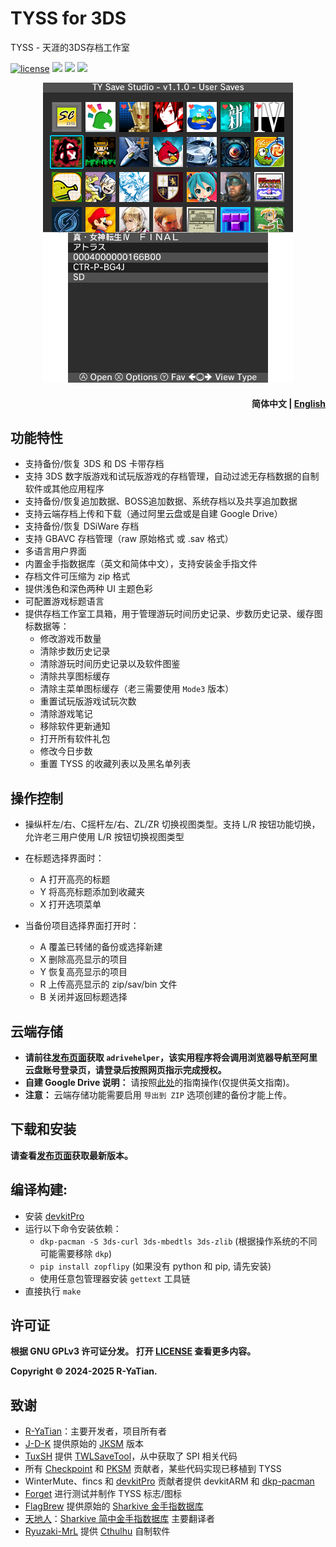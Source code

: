 # TYSS for 3DS
TYSS - 天涯的3DS存档工作室

<p align="left">
<a href="http://www.gnu.org/copyleft/gpl.html"><img alt="license" src="https://img.shields.io/badge/license-GPL%20V3-blue.svg?style=flat"/></a>
<a title="GitHub all releases" target="_blank" href="https://github.com/R-YaTian/TYSS/releases/latest"><img src="https://img.shields.io/github/downloads/R-YaTian/TYSS/total"></a>
<a title="GitHub Workflow Status" href="https://github.com/R-YaTian/TYSS/actions/workflows/build.yaml"><img src="https://github.com/R-YaTian/TYSS/actions/workflows/build.yaml/badge.svg"></a>
<a title="GitHub Workflow Status" href="https://github.com/R-YaTian/TYSS/actions/workflows/adrivehelper.yml"><img src="https://github.com/R-YaTian/TYSS/actions/workflows/adrivehelper.yml/badge.svg"></a>
</p>

<p align="center"><img src="res/preview.png" />

<h4 align="right">
  简体中文 | <a href="README.MD">English</a>
</h4>

## 功能特性
* 支持备份/恢复 3DS 和 DS 卡带存档
* 支持 3DS 数字版游戏和试玩版游戏的存档管理，自动过滤无存档数据的自制软件或其他应用程序
* 支持备份/恢复追加数据、BOSS追加数据、系统存档以及共享追加数据
* 支持云端存档上传和下载（通过阿里云盘或是自建 Google Drive）
* 支持备份/恢复 DSiWare 存档
* 支持 GBAVC 存档管理（raw 原始格式 或 .sav 格式）
* 多语言用户界面
* 内置金手指数据库（英文和简体中文），支持安装金手指文件
* 存档文件可压缩为 zip 格式
* 提供浅色和深色两种 UI 主题色彩
* 可配置游戏标题语言
* 提供存档工作室工具箱，用于管理游玩时间历史记录、步数历史记录、缓存图标数据等：
  * 修改游戏币数量
  * 清除步数历史记录
  * 清除游玩时间历史记录以及软件图鉴
  * 清除共享图标缓存
  * 清除主菜单图标缓存（老三需要使用 `Mode3` 版本）
  * 重置试玩版游戏试玩次数
  * 清除游戏笔记
  * 移除软件更新通知
  * 打开所有软件礼包
  * 修改今日步数
  * 重置 TYSS 的收藏列表以及黑名单列表

## 操作控制
* 操纵杆左/右、C摇杆左/右、ZL/ZR 切换视图类型。支持 L/R 按钮功能切换，允许老三用户使用 L/R 按钮切换视图类型
* 在标题选择界面时：
  * A 打开高亮的标题
  * Y 将高亮标题添加到收藏夹
  * X 打开选项菜单

* 当备份项目选择界面打开时：
  * A 覆盖已转储的备份或选择新建
  * X 删除高亮显示的项目
  * Y 恢复高亮显示的项目
  * R 上传高亮显示的 zip/sav/bin 文件
  * B 关闭并返回标题选择

## 云端存储
* **请前往[发布页面](https://github.com/R-YaTian/TYSS/releases)获取 `adrivehelper`，该实用程序将会调用浏览器导航至阿里云盘账号登录页，请登录后按照网页指示完成授权。**
* **自建 Google Drive 说明：** 请按照[此处](./GD_INSTRUCTIONS.MD)的指南操作(仅提供英文指南)。
* **注意：** 云端存储功能需要启用 `导出到 ZIP` 选项创建的备份才能上传。

## 下载和安装
**请查看[发布页面](https://github.com/R-YaTian/TYSS/releases)获取最新版本。** 

## 编译构建:
* 安装 [devkitPro](https://www.3dbrew.org/wiki/Setting_up_Development_Environment)
* 运行以下命令安装依赖：
	* `dkp-pacman -S 3ds-curl 3ds-mbedtls 3ds-zlib` (根据操作系统的不同可能需要移除 `dkp`)
	* `pip install zopflipy` (如果没有 python 和 pip, 请先安装)
	* 使用任意包管理器安装 `gettext` 工具链
* 直接执行 `make`

## 许可证
**根据 GNU GPLv3 许可证分发。 打开 [LICENSE](./LICENSE) 查看更多内容。**

**Copyright © 2024-2025 R-YaTian.**

## 致谢
* [R-YaTian](https://github.com/R-YaTian)：主要开发者，项目所有者
* [J-D-K](https://github.com/J-D-K) 提供原始的 [JKSM](https://github.com/J-D-K/JKSM) 版本
* [TuxSH](https://github.com/tuxsh) 提供 [TWLSaveTool](https://github.com/TuxSH/TWLSaveTool)，从中获取了 SPI 相关代码
* 所有 [Checkpoint](https://github.com/BernardoGiordano/Checkpoint) 和 [PKSM](https://github.com/FlagBrew/PKSM) 贡献者，某些代码实现已移植到 TYSS
* WinterMute、fincs 和 [devkitPro](https://devkitpro.org/) 贡献者提供 devkitARM 和 [dkp-pacman](https://github.com/devkitPro/pacman/releases)
* [Forget](https://github.com/James-Makoto) 进行测试并制作 TYSS 标志/图标
* [FlagBrew](https://github.com/FlagBrew) 提供原始的 [Sharkive 金手指数据库](https://github.com/FlagBrew/Sharkive)
* [天地人](https://github.com/realkkk)：[Sharkive 简中金手指数据库](https://github.com/R-YaTian/Sharkive) 主要翻译者
* [Ryuzaki-MrL](https://github.com/Ryuzaki-MrL) 提供 [Cthulhu](https://github.com/Ryuzaki-MrL/Cthulhu) 自制软件
